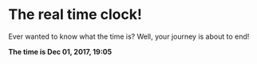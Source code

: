 # The real time clock!

Ever wanted to know what the time is? Well, your journey is about to end!

**The time is Dec 01, 2017, 19:05**